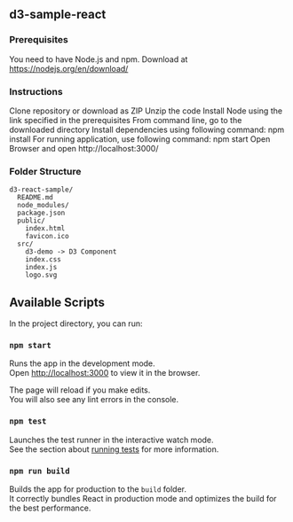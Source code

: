 ## d3-sample-react
### Prerequisites
You need to have Node.js and npm. Download at https://nodejs.org/en/download/
### Instructions
Clone repository or download as ZIP
Unzip the code
Install Node using the link specified in the prerequisites
From command line, go to the downloaded directory
Install dependencies using following command:
npm install
For running application, use following command:
npm start
Open Browser and open http://localhost:3000/

### Folder Structure
```
d3-react-sample/
  README.md
  node_modules/
  package.json
  public/
    index.html
    favicon.ico
  src/
    d3-demo -> D3 Component
    index.css
    index.js
    logo.svg
```

## Available Scripts

In the project directory, you can run:

### `npm start`

Runs the app in the development mode.<br>
Open [http://localhost:3000](http://localhost:3000) to view it in the browser.

The page will reload if you make edits.<br>
You will also see any lint errors in the console.

### `npm test`

Launches the test runner in the interactive watch mode.<br>
See the section about [running tests](#running-tests) for more information.

### `npm run build`

Builds the app for production to the `build` folder.<br>
It correctly bundles React in production mode and optimizes the build for the best performance.